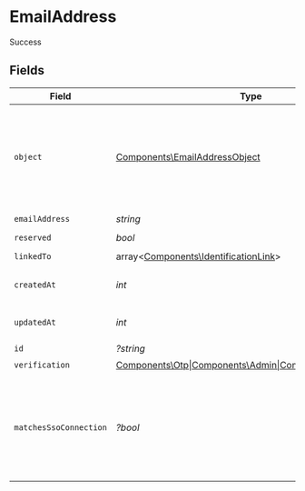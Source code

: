 # EmailAddress

Success


## Fields

| Field                                                                                           | Type                                                                                            | Required                                                                                        | Description                                                                                     |
| ----------------------------------------------------------------------------------------------- | ----------------------------------------------------------------------------------------------- | ----------------------------------------------------------------------------------------------- | ----------------------------------------------------------------------------------------------- |
| `object`                                                                                        | [Components\EmailAddressObject](../../Models/Components/EmailAddressObject.md)                  | :heavy_check_mark:                                                                              | String representing the object's type. Objects of the same type share the same value.<br/>      |
| `emailAddress`                                                                                  | *string*                                                                                        | :heavy_check_mark:                                                                              | N/A                                                                                             |
| `reserved`                                                                                      | *bool*                                                                                          | :heavy_check_mark:                                                                              | N/A                                                                                             |
| `linkedTo`                                                                                      | array<[Components\IdentificationLink](../../Models/Components/IdentificationLink.md)>           | :heavy_check_mark:                                                                              | N/A                                                                                             |
| `createdAt`                                                                                     | *int*                                                                                           | :heavy_check_mark:                                                                              | Unix timestamp of creation<br/>                                                                 |
| `updatedAt`                                                                                     | *int*                                                                                           | :heavy_check_mark:                                                                              | Unix timestamp of creation<br/>                                                                 |
| `id`                                                                                            | *?string*                                                                                       | :heavy_minus_sign:                                                                              | N/A                                                                                             |
| `verification`                                                                                  | [Components\Otp\|Components\Admin\|Components\FromOAuth](../../Models/Components/Verification.md) | :heavy_check_mark:                                                                              | N/A                                                                                             |
| `matchesSsoConnection`                                                                          | *?bool*                                                                                         | :heavy_minus_sign:                                                                              | Indicates whether this email address domain matches an active enterprise connection.<br/>       |